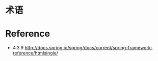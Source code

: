 # 术语


# Reference
- 4.3.9 http://docs.spring.io/spring/docs/current/spring-framework-reference/htmlsingle/
